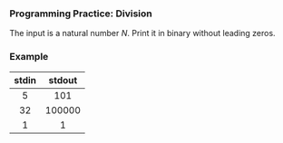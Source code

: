 ### Programming Practice: Division 

The input is a natural number _N_. Print it in binary without leading zeros.

### Example

|             stdin              |             stdout             |
|:------------------------------:|:------------------------------:|
| 5                              | 101                            |
| 32                             | 100000                         |
| 1                              | 1                              |

